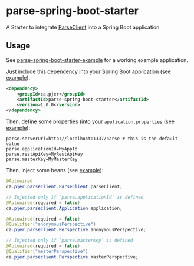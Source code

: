 # parse-spring-boot-starter

A Starter to integrate [ParseClient](https://github.com/pierredavidbelanger/parseclient) into a Spring Boot application.

## Usage

See [parse-spring-boot-starter-example](parse-spring-boot-starter-example) for a working example application.

Just include this dependency into your Spring Boot application (see [example](parse-spring-boot-starter-example/pom.xml)).

```xml
<dependency>
    <groupId>ca.pjer</groupId>
    <artifactId>parse-spring-boot-starter</artifactId>
    <version>1.0.0</version>
</dependency>
```

Then, define some properties (into your `application.properties` (see [example](parse-spring-boot-starter-example/application.properties)):

```properties
parse.serverUri=http://localhost:1337/parse # this is the default value
parse.applicationId=MyAppId
parse.restApiKey=MyRestApiKey
parse.masterKey=MyMasterKey
```

Then, inject some beans (see [example](parse-spring-boot-starter-example/src/main/java/ca/pjer/spring/boot/parse/example/Main.java)):

```java
@Autowired
ca.pjer.parseclient.ParseClient parseClient;

// Injected only if `parse.applicationId` is defined
@Autowired(required = false)
ca.pjer.parseclient.Application application;

@Autowired(required = false)
@Qualifier("anonymousPerspective")
ca.pjer.parseclient.Perspective anonymousPerspective;

// Injected only if `parse.masterKey` is defined
@Autowired(required = false)
@Qualifier("masterPerspective")
ca.pjer.parseclient.Perspective masterPerspective;
```
